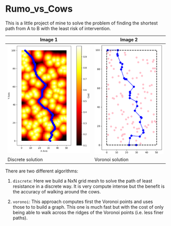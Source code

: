 # Rumo_vs_Cows
This is a little project of mine to solve the problem of finding the shortest path from A to B with the least risk of intervention.

| Image 1 | Image 2 |
|--------|---------|
| ![Image1](figures/discrete.PNG) | ![Image2](figures/voronoi.PNG) |
| Discrete solution | Voronoi solution |

There are two different algorithms:

1. `discrete`: Here we build a NxN grid mesh to solve the path of least resistance in a discrete way. It is very compute intense but the benefit is
the accuracy of walking around the cows.

2. `voronoi`: This approach computes first the Voronoi points and uses those to to build a graph. This one is much fast but with the cost of only
being able to walk across the ridges of the Voronoi points (i.e. less finer paths).
